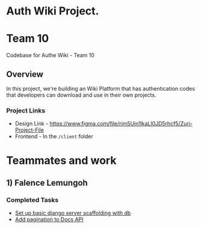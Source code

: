 # Auth Wiki Project.
# Team 10
Codebase for Authe Wiki - Team 10
<br>

## Overview
In this project, we're building an Wiki Platform that has authentication codes that developers can download and use in their own projects. 

<!-- ### Directory Structure
- ***Frontend:*** Frontend code is found in the `client` directory.
- ***Backend:*** Backend code is found in the `server` directory. -->

### Project Links

- Design Link - https://www.figma.com/file/rim5Uin1lkaLl0JD5rhcf5/Zuri-Project-File
- Frontend - In the `/client` folder

<!--
### How to contribute
Follow these steps if you want to contribute to this project:
- Fork the repository. Open your terminal and clone the forked repo locally.
- Navigate to the folder and open in your text editor
- On your terminal, set upstream branch:
  ```js
    git remote add upstream https://github.com/zuri-training/auth_wiki_team_10.git
  ```
- Pull upstream: `git pull upstream dev`
- Create a branch for the feauture you're working on `git checkout -b <feature-name>`
- After making changes, stage all the changes you have made locally for a commit by running `git add <file-names>`
- Commit your changes with a descriptive commit message `git commit -m "your commit message"`
- Before you push to your changes always make sure that your branch is always up-to-date in other to avoid merge conflicts: `git pull upstream dev`
- After making sure your branch is up-to-date, push the new changes to your new branch: `git push origin <your-current-branch-name>`
- Create a pull request to the dev branch
- ***DO NOT*** merge your PRs. They'll be reviewed and merged.

### Server (backend) Setup and Installation
Follow these steps to setup and run server:
- In the root directory of this project, create a virtual environment 
  ```js
    python -m venv my-env
  ```
- Activate the just created virtual environment (I'll recommend you run this code in a Git bash terminal. It won't work on windows) 
  ```js
    source my-env/Scripts/activate
  ```
- Make a copy of the `.env examples` file found in the `config` directory. Rename that copy to `.env`. That's where you'd put all future environment variable/configs
- Install all packages
  ```js
    pip install -r requirements.txt
  ```
- Download and install (MongoDB)[https://www.mongodb.com/try/download/community].
- Download (MongoDB Compass)[https://www.mongodb.com/try/download/compass].
- If you're confused at this point, please checkout (this tutorial on how to download and setup Mongodb)[https://www.youtube.com/watch?v=FwMwO8pXfq0]
- Watch this tutorial on (how to install and setup MongoDB Compass)[https://www.youtube.com/watch?v=ydXCcLAi5aU]
- Then create a mongoDB database locally called `auth_wiki`.
- Run migrations `python manage.py migrate`.
- Run server `python manage.py runserver`.
- ***NOTE:*** Whenever you install a new package to the project run 
  ```js
    pip freeze --local requirements.txt
  ```
  -->
  
  
  
  # Teammates and work
  ## 1) Falence Lemungoh
  ### Completed Tasks
  - [Set up basic django server scaffolding with db](https://github.com/zuri-training/auth_wiki_team_10/issues/7)
  - [Add pagination to Docs API](https://github.com/zuri-training/auth_wiki_team_10/issues/138)
  
  
  
  
  
  
  
  
  
  
  
  
  
  
  
  
  
  
  
